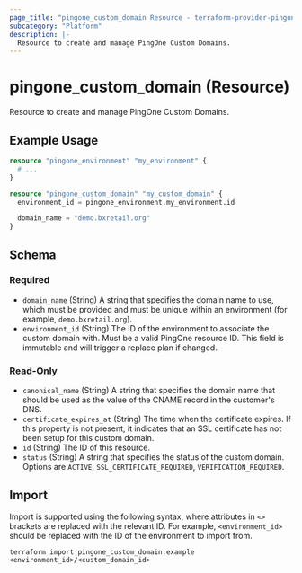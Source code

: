 ```yaml
---
page_title: "pingone_custom_domain Resource - terraform-provider-pingone"
subcategory: "Platform"
description: |-
  Resource to create and manage PingOne Custom Domains.
---
```


# pingone_custom_domain (Resource)

Resource to create and manage PingOne Custom Domains.

## Example Usage

```terraform
resource "pingone_environment" "my_environment" {
  # ...
}

resource "pingone_custom_domain" "my_custom_domain" {
  environment_id = pingone_environment.my_environment.id

  domain_name = "demo.bxretail.org"
}
```

<!-- schema generated by tfplugindocs -->
## Schema

### Required

- `domain_name` (String) A string that specifies the domain name to use, which must be provided and must be unique within an environment (for example, `demo.bxretail.org`).
- `environment_id` (String) The ID of the environment to associate the custom domain with.  Must be a valid PingOne resource ID.  This field is immutable and will trigger a replace plan if changed.

### Read-Only

- `canonical_name` (String) A string that specifies the domain name that should be used as the value of the CNAME record in the customer's DNS.
- `certificate_expires_at` (String) The time when the certificate expires.  If this property is not present, it indicates that an SSL certificate has not been setup for this custom domain.
- `id` (String) The ID of this resource.
- `status` (String) A string that specifies the status of the custom domain.  Options are `ACTIVE`, `SSL_CERTIFICATE_REQUIRED`, `VERIFICATION_REQUIRED`.

## Import

Import is supported using the following syntax, where attributes in `<>` brackets are replaced with the relevant ID.  For example, `<environment_id>` should be replaced with the ID of the environment to import from.

```shell
terraform import pingone_custom_domain.example <environment_id>/<custom_domain_id>
```
